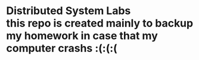 # Distributed System Labs             </br> this repo is created mainly to backup my homework in case that my computer crashs :(:(:(
